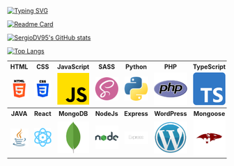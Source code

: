 [![Typing SVG](https://readme-typing-svg.demolab.com?font=Fira+Code&pause=1600&color=4280F7&random=false&width=680&height=60&lines=%3Cp%3EHola+soy+Sergio+Daza%F0%9F%99%8B%E2%80%8D%E2%99%82%EF%B8%8F%3C%2Fp%3E;%3Cp%3EProgramador+Web+Full-Stack%F0%9F%92%BB%3C%2Fp%3E;%3Cp%3EConozco+m%C3%BAltiples+lenguajes+de+programaci%C3%B3n%F0%9F%98%8E%3C%2Fp%3E;%3Cp%3EUtilizo+varios+frameworks+y+librer%C3%ADas%F0%9F%93%96%3C%2Fp%3E;%3Cp%3EConstruyo+sitios+web+desde+simples+a+complejos%F0%9F%94%A7%3C%2Fp%3E)](https://git.io/typing-svg)

[![Readme Card](https://github-readme-stats.vercel.app/api/pin/?username=SergioDV95&repo=Polar_Ecommerce&bg_color=90,0C0E0D,07022F&text_color=FFFFFF)](https://github.com/SergioDV95/github-readme-stats)

[![SergioDV95's GitHub stats](https://github-readme-stats.vercel.app/api?username=SergioDV95&bg_color=90,0C0E0D,07022F&text_color=FFFFFF)](https://github.com/SergioDV95/github-readme-stats)

[![Top Langs](https://github-readme-stats.vercel.app/api/top-langs/?username=SergioDV95&langs_count=10&layout=compact&bg_color=90,0C0E0D,07022F&text_color=FFFFFF)](https://github.com/SergioDV95/github-readme-stats)

<table>
  <tr>
    <th>HTML</th>
    <th>CSS</th>
    <th>JavaScript</th>
    <th>SASS</th>
    <th>Python</th>
    <th>PHP</th>
    <th>TypeScript</th>
    <th>MySQL</th>
  </tr>
  <tr>
    <td>
      <img src="html-5_5968267.png" alt="HTML" width="100" />
    </td>
    <td>
      <img src="css-3_5968242.png" alt="CSS" width="100" />
    </td>
    <td>
      <img src="js_5968292.png" alt="JavaScript" width="100" />
    </td>
    <td>
      <img src="sass_5968358.png" alt="SASS" width="100" />
    </td>
    <td>
      <img src="python_5968350.png" alt="Python" width="100" />
    </td>
    <td>
      <img src="php_5968332.png" alt="PHP" width="100" />
    </td>
    <td>
      <img src="typescript_5968381.png" alt="TypeScript" width="100" />
    </td>
    <td>
      <img src="mysql.png" alt="MySQL" width="100" />
    </td>
  </tr>
  <tr>
    <th>JAVA</th>
    <th>React</th>
    <th>MongoDB</th>
    <th>NodeJs</th>
    <th>Express</th>
    <th>WordPress</th>
    <th>Mongoose</th>
    <th>Tailwind</th>
  </tr>
  <tr>
    <td>
      <img src="java_5968282.png" alt="JAVA" width="100" />
    </td>
    <td>
      <img src="orbit_11378693.png" alt="React" width="100" />
    </td>
    <td>
      <img src="mongodb_logo_icon_170943.png" alt="MongoDB" width="100" />
    </td>
    <td>
      <img src="node.png" alt="Node" width="100" />
    </td>
    <td>
      <img src="express.png" alt="Express" width="100" />
    </td>
    <td>
      <img src="WP.png" alt="WordPress" width="100" />
    </td>
    <td>
      <img src="mongoose.png" alt="Mongoose" width="100" />
    </td>
    <td>
      <img src="tailwind.png" alt="Tailwind" width="100" />
    </td>
  </tr>
</table>
